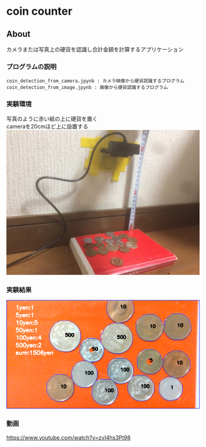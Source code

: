 coin counter
=================

## About
 
カメラまたは写真上の硬貨を認識し合計金額を計算するアプリケーション  
  
  ### プログラムの説明  
    coin_detection_from_camera.jpynb : カメラ映像から硬貨認識するプログラム  
    coin_detection_from_image.jpynb : 画像から硬貨認識するプログラム
    
    
  ### 実験環境  
  写真のように赤い紙の上に硬貨を置く  
  cameraを20cmほど上に設置する  
  <img src="https://github.com/hoshianaaa/coin_counter/blob/master/upload/experiment.png">  
    
  ### 実験結果 
  <img src="https://github.com/hoshianaaa/coin_counter/blob/master/upload/result.png">  
    
  ### 動画  
  https://www.youtube.com/watch?v=zvI4hs3Pt98
  
    
